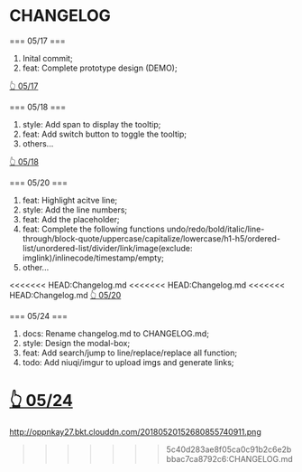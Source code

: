 # CHANGELOG

=== 05/17 ===

1. Inital commit;
2. feat: Complete prototype design (DEMO);

[👆 05/17](http://oppnkay27.bkt.clouddn.com/20180517152648931917150.png)

=== 05/18 ===

1. style: Add span to display the tooltip;
2. feat: Add switch button to toggle the tooltip;
3. others...

[👆 05/18](http://oppnkay27.bkt.clouddn.com/20180517152657143787069.png)

=== 05/20 ===

1. feat: Highlight acitve line;
2. style: Add the line numbers;
3. feat: Add the placeholder;
4. feat: Complete the following functions  undo/redo/bold/italic/line-through/block-quote/uppercase/capitalize/lowercase/h1-h5/ordered-list/unordered-list/divider/link/image(exclude: imglink)/inlinecode/timestamp/empty;
5. other...

<<<<<<< HEAD:Changelog.md
<<<<<<< HEAD:Changelog.md
<<<<<<< HEAD:Changelog.md
[👆 05/20](http://oppnkay27.bkt.clouddn.com/20180520152680855740911.png)

=== 05/24 ===

1. docs: Rename changelog.md to CHANGELOG.md;
2. style: Design the modal-box;
3. feat: Add search/jump to line/replace/replace all function;
4. todo: Add niuqi/imgur to upload imgs and generate links;

[👆 05/24](http://)
=======
http://oppnkay27.bkt.clouddn.com/20180520152680855740911.png
>>>>>>> 5c40d283ae8f05ca0c91b2c6e2bbbac7ca8792c6:CHANGELOG.md
